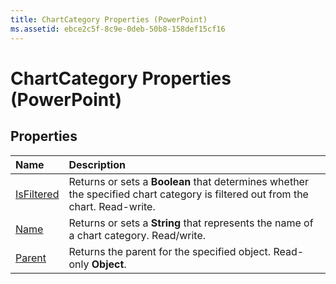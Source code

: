 ```yaml
---
title: ChartCategory Properties (PowerPoint)
ms.assetid: ebce2c5f-8c9e-0deb-50b8-158def15cf16
---
```



# ChartCategory Properties (PowerPoint)

## Properties



|**Name**|**Description**|
|:-----|:-----|
|[IsFiltered](chartcategory-isfiltered-property-powerpoint.md)|Returns or sets a  **Boolean** that determines whether the specified chart category is filtered out from the chart. Read-write.|
|[Name](chartcategory-name-property-powerpoint.md)|Returns or sets a  **String** that represents the name of a chart category. Read/write.|
|[Parent](chartcategory-parent-property-powerpoint.md)|Returns the parent for the specified object. Read-only  **Object**.|

